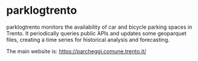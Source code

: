 # parklogtrento
parklogtrento monitors the availability of car and bicycle parking spaces in Trento. 
It periodically queries public APIs and updates some geoparquet files, creating a time series for historical analysis and forecasting.

The main website is:
https://parcheggi.comune.trento.it/
